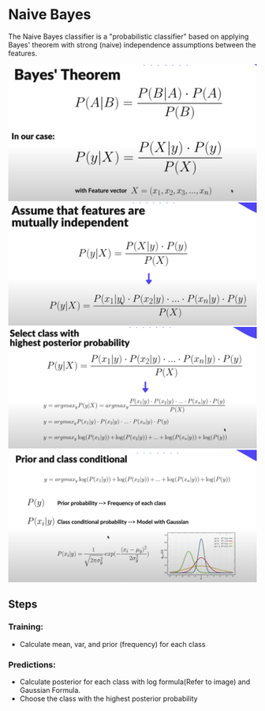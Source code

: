 # Naive Bayes

The Naive Bayes classifier is a "probabilistic classifier" based on applying Bayes' theorem with strong (naive) independence assumptions between the features.

<img src="assets/Bayes'_Theorem.png"> 

<img src="assets/Independent.png"> 

<img src="assets/Posterior_Probability.png"> 

<img src="assets/Conditional.png"> 

## Steps

### Training: 
<ul>
    <li> Calculate mean, var, and prior (frequency) for each class</li>
</ul>

### Predictions:
<ul>
    <li> Calculate posterior for each class with log formula(Refer to image) and Gaussian Formula.</li>
    <li> Choose the class with the highest posterior probability</li>
</ul>




